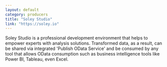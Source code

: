 ```yaml
---
layout: default
category: producers
title: "Soley Studio"
link: "https://soley.io"
---
```

Soley Studio is a professional development environment that helps to empower experts with analysis solutions. Transformed data, as a result, can be shared via integrated 'Publish OData Service' and be consumed by any tool that allows OData consumption such as business intelligence tools like Power BI, Tableau, even Excel.

